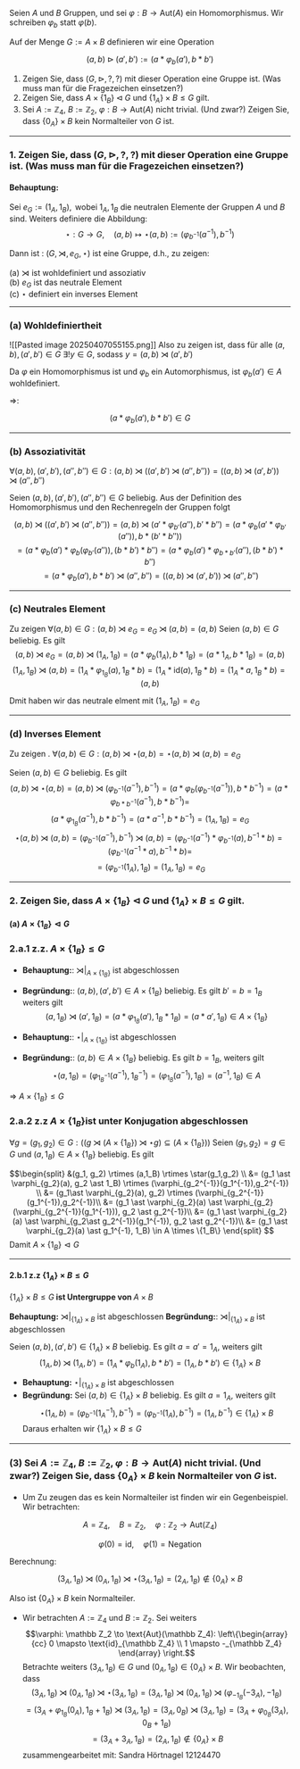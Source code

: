 Seien $A$ und $B$ Gruppen, und sei $\varphi : B \to \text{Aut}(A)$ ein Homomorphismus. Wir schreiben $\varphi_b$ statt $\varphi(b)$.

Auf der Menge $G := A \times B$ definieren wir eine Operation

$$
(a, b) \triangleright (a', b') := (a \ast \varphi_b(a'), b \ast b')
$$

1. Zeigen Sie, dass $(G, \triangleright, ?, ?)$ mit dieser Operation eine Gruppe ist. (Was muss man für die Fragezeichen einsetzen?)  
2. Zeigen Sie, dass $A \times \{1_B\} \triangleleft G$ und $\{1_A\} \times B \leq G$ gilt.  
3. Sei $A := \mathbb{Z}_4$, $B := \mathbb{Z}_2$, $\varphi : B \to \text{Aut}(A)$ nicht trivial. (Und zwar?) Zeigen Sie, dass $\{0_A\} \times B$ kein Normalteiler von $G$ ist.
---
### 1. Zeigen Sie, dass $(G, \triangleright, ?, ?)$ mit dieser Operation eine Gruppe ist. (Was muss man für die Fragezeichen einsetzen?) 
#### Behauptung:
Sei $e_G := (1_A, 1_B), \text{ wobei } 1_A, 1_B \text{ die neutralen Elemente der Gruppen } A \text{ und } B \text{ sind.}$
Weiters definiere die Abbildung: 
$$
\star : G \to G, \quad (a,b) \mapsto \star(a,b) := (\varphi_{b^{-1}}(a^{-1}), b^{-1})
$$

Dann ist : $(G, \rtimes, e_G, \star)$ ist eine Gruppe, d.h., zu zeigen:

(a) $\rtimes$ ist wohldefiniert und assoziativ  
(b) $e_G$ ist das neutrale Element  
(c) $\star$ definiert ein inverses Element  

---
### (a) Wohldefiniertheit

![[Pasted image 20250407055155.png]]
Also zu zeigen ist, dass für alle $(a,b), (a',b')\in G$  $\exists! y \in G$, sodass $y = (a,b) \rtimes (a',b')$

Da $\varphi$ ein Homomorphismus ist und $\varphi_b$ ein Automorphismus, ist $\varphi_b(a') \in A$ wohldefiniert.  

$\Rightarrow$:

$$
(a\ast \varphi_b(a'), b\ast b')\in G
$$

---

### (b) Assoziativität
$\forall (a,b),(a',b'),(a'',b'')\in G: (a,b)\rtimes((a',b')\rtimes (a'',b'')) = ((a,b)\rtimes(a',b'))\rtimes (a'',b'')$

Seien $(a,b),(a',b'),(a'',b'')\in G$ beliebig. 
Aus der Definition des Homomorphismus und den Rechenregeln der Gruppen folgt

$$(a,b)\rtimes((a',b')\rtimes (a'',b'')) = (a, b)\rtimes (a'\ast \varphi_{b'}(a''), b' \ast b'') = (a \ast \varphi_{b}(a'\ast \varphi_{b'}(a'')), b \ast (b' \ast b''))$$
$$ = (a \ast \varphi_{b}(a') \ast \varphi_{b}(\varphi_{ b'}(a'')), (b \ast b')\ast b'') = (a \ast \varphi_{b}(a') \ast \varphi_{b \ast b'}(a''), (b \ast b')\ast b'')$$
$$= (a \ast \varphi_{b}(a'), b \ast b') \rtimes (a'', b'') = ((a,b)\rtimes(a',b'))\rtimes (a'',b'')$$


---

### (c) Neutrales Element
Zu zeigen $\forall (a,b)\in G: (a,b)\rtimes e_G = e_G \rtimes (a,b) = (a,b)$
Seien $(a,b)\in G$ beliebig. Es gilt
$$(a,b) \rtimes e_G = (a,b) \rtimes (1_A,1_B) = (a\ast \varphi_b(1_A), b\ast 1_B) = (a\ast 1_A, b\ast 1_B)=(a,b)$$
$$(1_A,1_B) \rtimes (a,b) = (1_A \ast \varphi_{1_B}(a), 1_B \ast b) = (1_A \ast \text{id}(a), 1_B \ast b ) = (1_A \ast a, 1_B\ast b ) = (a,b)$$

Dmit haben wir das neutrale elment mit $(1_{A},1_{B}) = e_{G}$

---

### (d) Inverses Element
Zu zeigen . $\forall (a,b)\in G: (a,b) \rtimes \star(a,b) =  \star(a,b) \rtimes (a,b) = e_G$

Seien $(a,b)\in G$ beliebig. Es gilt 
$$(a,b) \rtimes \star(a,b) = (a,b) \rtimes (\varphi_{b^{-1}}(a^{-1}), b^{-1}) = (a\ast \varphi_b(\varphi_{b^{-1}}(a^{-1})), b\ast b^{-1}) = (a\ast \varphi_{b\ast b^{-1}}(a^{-1}), b\ast b^{-1}) = $$ $$(a\ast \varphi_{1_B}(a^{-1}), b\ast b^{-1}) = (a\ast a^{-1}, b\ast b^{-1}) = (1_A, 1_B) = e_G$$
$$\star(a,b) \rtimes (a,b) = (\varphi_{b^{-1}}(a^{-1}), b^{-1}) \rtimes (a,b) = (\varphi_{b^{-1}}(a^{-1}) \ast \varphi_{b^{-1}}(a), b^{-1} \ast b) = (\varphi_{b^{-1}}(a^{-1} \ast a), b^{-1}\ast b) = $$$$ = (\varphi_{b^{-1}}(1_A), 1_B) = (1_A,1_B) = e_G$$

---

### 2. Zeigen Sie, dass $A \times \{1_B\} \triangleleft G$ und $\{1_A\} \times B \leq G$ gilt.  

#### (a) $A \times \{1_B\} \vartriangleleft G$

### 2.a.1 z.z. $A\times \{1_B\} \leq G$


- **Behauptung:**:  $\rtimes|_{A \times \{1_B\}}$ ist abgeschlossen
- **Begründung:**: 
 $(a,b), (a',b')\in A\times \{1_B\}$ beliebig. Es gilt $b' = b = 1_B$ weiters gilt  
$$(a,1_B) \rtimes (a',1_B) = (a\ast \varphi_{1_B}(a'), 1_B \ast 1_B) = (a\ast a', 1_B) \in A \times \{1_B\}$$

- **Behauptung:**: $\star|_{A \times \{1_B\}}$ ist abgeschlossen
- **Begründung:**: 
$(a,b) \in A\times \{1_B\}$ beliebig. Es gilt $b = 1_B$, weiters gilt
$$\star(a,1_B) = (\varphi_{1_B^{-1}}(a^{-1}), 1_B^{-1}) = (\varphi_{1_B}(a^{-1}), 1_B) = (a^{-1}, 1_B) \in A $$

$\Rightarrow$ $A \times \{1_B\} \leq G$
 
### 2.a.2  z.z $A\times \{1_B\} \textbf{ist unter Konjugation abgeschlossen}$

$\forall g=(g_1,g_2)\in G : ((g \rtimes(A \times \{1_B\})\rtimes \star g) \subseteq (A \times \{1_B\}))$
Seien $(g_1,g_2) = g\in G$ und $(a,1_B)\in A\times \{1_B\}$ beliebig. Es gilt

$$\begin{split}
&(g_1, g_2) \rtimes (a,1_B) \rtimes \star(g_1,g_2) \\
&= (g_1 \ast \varphi_{g_2}(a), g_2 \ast 1_B) \rtimes (\varphi_{g_2^{-1}}(g_1^{-1}),g_2^{-1}) \\
&= (g_1\ast \varphi_{g_2}(a), g_2)  \rtimes (\varphi_{g_2^{-1}}(g_1^{-1}),g_2^{-1})\\
&= (g_1 \ast \varphi_{g_2}(a) \ast  \varphi_{g_2}(\varphi_{g_2^{-1}}(g_1^{-1})), g_2 \ast g_2^{-1})\\
&= (g_1 \ast \varphi_{g_2}(a) \ast  \varphi_{g_2\ast g_2^{-1}}(g_1^{-1}), g_2 \ast g_2^{-1})\\
&= (g_1 \ast \varphi_{g_2}(a) \ast g_1^{-1}, 1_B) \in A \times \{1_B\}
\end{split}
$$
Damit  $A \times \{1_B\} \vartriangleleft G$

---

#### 2.b.1 z.z $\{1_A\} \times B \leq G$
 $\{1_A\} \times B \leq G \textbf{ ist Untergruppe von } A \times B$


**Behauptung:**  $\rtimes|_{\{1_A\} \times B }$ ist abgeschlossen
**Begründung:**: $\rtimes|_{\{1_A\} \times B }$ ist abgeschlossen

Seien $(a,b) , (a',b') \in \{1_A\} \times B$ beliebig. Es gilt $a = a' = 1_A$, weiters gilt 
$$(1_A, b) \rtimes (1_A, b') = (1_A \ast \varphi_{b}(1_A), b \ast b') = (1_A, b \ast b') \in \{1_A\} \times B$$
- **Behauptung:**   $\star|_{\{1_A\} \times B }$ ist abgeschlossen
- **Begründung:**
Sei $(a,b)\in \{1_A\} \times B$ beliebig. Es gilt $a = 1_A$, weiters gilt 
$$\star(1_A, b) = (\varphi_{b^{-1}}(1_A^{-1}), b^{-1}) = (\varphi_{b^{-1}}(1_A), b^{-1})  = (1_A, b^{-1})\in \{1_A\}\times B $$
Daraus erhalten wir  $\{1_A\} \times B \leq G$

---

### (3) Sei $A := \mathbb{Z}_4$, $B := \mathbb{Z}_2$, $\varphi : B \to \text{Aut}(A)$ nicht trivial. (Und zwar?) Zeigen Sie, dass $\{0_A\} \times B$ kein Normalteiler von $G$ ist.

- Um Zu zeugen das es kein Normalteiler ist finden wir ein Gegenbeispiel.
Wir betrachten:

$$
A = \mathbb{Z}_4, \quad B = \mathbb{Z}_2, \quad \varphi: \mathbb{Z}_2 \to \text{Aut}(\mathbb{Z}_4)
$$

$$
\varphi(0) = \text{id}, \quad \varphi(1) = \text{Negation}
$$

Berechnung:

$$
(3_A, 1_B) \rtimes (0_A, 1_B) \rtimes \star(3_A,1_B) = (2_A, 1_B) \notin \{0_A\} \times B
$$

Also ist $\{0_A\} \times B$ kein Normalteiler.


- Wir betrachten $A := \mathbb Z_4$ und $B := \mathbb Z_2$. Sei weiters 
$$\varphi: \mathbb Z_2 \to \text{Aut}(\mathbb Z_4): \left\{\begin{array}{cc}
     0 \mapsto \text{id}_{\mathbb Z_4} \\
      1 \mapsto -_{\mathbb Z_4} 
\end{array} \right.$$
Betrachte weiters $(3_A,1_B)\in G$ und $(0_A, 1_B) \in \{0_A\}\times B$. Wir beobachten, dass
$$(3_A, 1_B) \rtimes (0_A, 1_B) \rtimes \star(3_A,1_B) = (3_A, 1_B) \rtimes (0_A, 1_B) \rtimes (\varphi_{-1_B}(-3_A),-1_B) $$
$$ = (3_A + \varphi_{1_B}(0_A), 1_B + 1_B) \rtimes (3_A, 1_B) = (3_A, 0_B)\rtimes (3_A,1_B) = (3_A + \varphi_{0_B}(3_A), 0_B+1_B) $$$$ = (3_A+3_A, 1_B ) = (2_A,1_B)\notin \{0_A\}\times B$$
zusammengearbeitet mit:
Sandra Hörtnagel
12124470